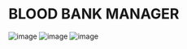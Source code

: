 # BLOOD BANK MANAGER
 ![image](https://user-images.githubusercontent.com/72591517/157680709-883f83f7-9187-4f8d-8eb6-f33e551a0e92.png)
![image](https://user-images.githubusercontent.com/72591517/157680785-aed8ae68-4457-454c-8b7a-55b9ef0080b9.png)
![image](https://user-images.githubusercontent.com/72591517/157680835-e5d47ed9-6a9d-4bb6-94d0-42541057f2c3.png)


